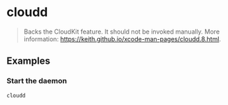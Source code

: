 # cloudd

> Backs the CloudKit feature. It should not be invoked manually. More information: <https://keith.github.io/xcode-man-pages/cloudd.8.html>.

## Examples

### Start the daemon

```bash
cloudd
```
